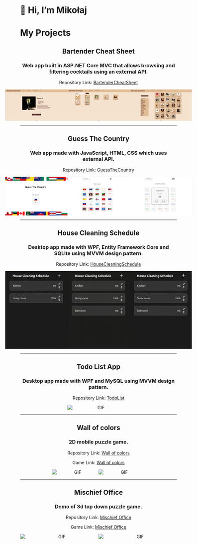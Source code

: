 # 👋 Hi, I’m Mikołaj
<!---
- 📫 How to reach me ...
--->

# My Projects
<div align="center">
 
## <p align="center">Bartender Cheat Sheet</p>

### <p align="center">Web app built in ASP.NET Core MVC that allows browsing and filtering cocktails using an external API.</p>

Repository Link: [BartenderCheatSheet](https://github.com/MikolajMal/BartenderCheatSheet)

<div style="display:flex; justify-content:center;">
  <img src="https://github.com/MikolajMal/BartenderCheatSheet/blob/main/Screenshots/Home.png" width="200" />
  <img src="https://github.com/MikolajMal/BartenderCheatSheet/blob/main/Screenshots/SearchByName.png" width="200" />
  <img src="https://github.com/MikolajMal/BartenderCheatSheet/blob/main/Screenshots/SearchByIngredient.png" width="200" />
</div>

---

## <p align="center">Guess The Country</p>

### <p align="center">Web app made with JavaScript, HTML, CSS which uses external API.</p>
 
Repository Link: [GuessTheCountry](https://github.com/MikolajMal/GuessTheCountry)
<div style="display:flex; justify-content:center;">
 <img src="https://github.com/MikolajMal/GuessTheCountry/blob/main/screenshots/MainMenuScreenshot.png" width="200" />
<img src="https://github.com/MikolajMal/GuessTheCountry/blob/main/screenshots/FlagsGameScreenshot.png" width="200" />
 <img src="https://github.com/MikolajMal/GuessTheCountry/blob/main/screenshots/GameEndedScreenshot.png" width="200" />
</div>

---
 
## <p align="center">House Cleaning Schedule</p>

### <p align="center">Desktop app made with WPF, Entity Framework Core and SQLite using MVVM design pattern.</p>
 
Repository Link: [HouseCleaningSchedule](https://github.com/MikolajMal/HouseCleaningSchedule)
<div style="display:flex; justify-content:center;">
<img alt="GIF" src="https://github.com/MikolajMal/HouseCleaningSchedule/blob/main/Gifs/AddRoom.gif" width="200" />
 <img alt="GIF" src="https://github.com/MikolajMal/HouseCleaningSchedule/blob/main/Gifs/NewAddTask.gif" width="200" />
 <img alt="GIF" src="https://github.com/MikolajMal/HouseCleaningSchedule/blob/main/Gifs/EditRoom.gif" width="200" />
</div>

---
 
## <p align="center">Todo List App</p>

### <p align="center">Desktop app made with WPF and MySQL using MVVM design pattern.</p>
 
Repository Link: [TodoList](https://github.com/MikolajMal/TodoListApp_IN-PROGRESS)
<div style="display:flex; justify-content:center;">
<img alt="GIF" src="https://github.com/MikolajMal/TodoListApp_IN-PROGRESS/blob/main/TodoListApp_v0.1.gif" width="200" />
<!---<img src="link_to_gif_project_1b.gif" alt="GIF Project 1B" width="200" />--->
</div>



</div>

---

<div align="center">

## <p align="center">Wall of colors</p>

### <p align="center">2D mobile puzzle game.</p>

Repository Link: [Wall of colors](https://github.com/MikolajMal/WallOfColors_Unity)

Game Link: [Wall of colors](https://miko-m.itch.io/wall-of-colors)
<div style="display:flex; justify-content:center;">
<img alt="GIF" src="https://github.com/MikolajMal/WallOfColors_Unity/blob/main/Gifs/MenuGif.gif?raw=true" width="150" />
<img alt="GIF" src="https://github.com/MikolajMal/WallOfColors_Unity/blob/main/Gifs/GameplayGif.gif?raw=true" width="150" />
</div>


</div>

<div align="center">

---

## <p align="center">Mischief Office</p>

### <p align="center">Demo of 3d top down puzzle game.</p>

Repository Link: [Mischief Office](https://github.com/MikolajMal/MischiefOffice_DEMO_Unity)

Game Link: [Mischief Office](https://miko-m.itch.io/mischief-office)
<div style="display:flex; justify-content:center;">
<img alt="GIF" src="https://user-images.githubusercontent.com/38085557/208741975-34a028fa-8579-4953-a63c-46245b14a281.gif?raw=true" width="300" />
<img alt="GIF" src="https://user-images.githubusercontent.com/38085557/208743398-ac494ad7-378b-4194-af9c-0b4e0c708235.gif?raw=true" width="300" />
</div>

</div>

<!---
## Contact

If you'd like to get in touch with me, you can send an email to [your@email.com](mailto:mal) or visit my [website](website_link).

Feel free to explore my projects, and thank you for visiting my GitHub profile!
--->




<!---
MikolajMal/MikolajMal is a ✨ special ✨ repository because its `README.md` (this file) appears on your GitHub profile.
You can click the Preview link to take a look at your changes.
--->

<!--- https://github.com/anuraghazra/github-readme-stats 
![Anurag's GitHub stats](https://github-readme-stats.vercel.app/api?username=MikolajMal)
--->

